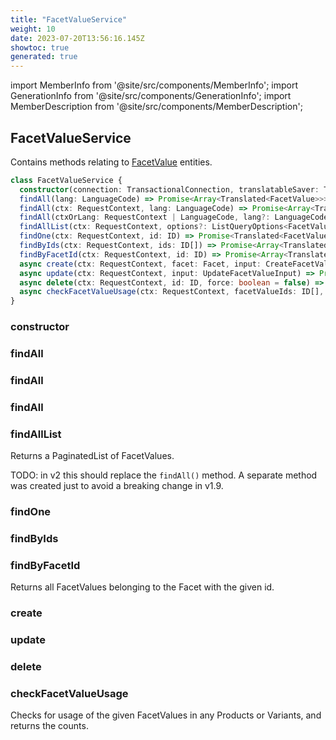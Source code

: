 ```yaml
---
title: "FacetValueService"
weight: 10
date: 2023-07-20T13:56:16.145Z
showtoc: true
generated: true
---
```

<!-- This file was generated from the Vendure source. Do not modify. Instead, re-run the "docs:build" script -->
import MemberInfo from '@site/src/components/MemberInfo';
import GenerationInfo from '@site/src/components/GenerationInfo';
import MemberDescription from '@site/src/components/MemberDescription';


## FacetValueService

<GenerationInfo sourceFile="packages/core/src/service/services/facet-value.service.ts" sourceLine="39" packageName="@vendure/core" />

Contains methods relating to <a href='/typescript-api/entities/facet-value#facetvalue'>FacetValue</a> entities.

```ts title="Signature"
class FacetValueService {
  constructor(connection: TransactionalConnection, translatableSaver: TranslatableSaver, configService: ConfigService, customFieldRelationService: CustomFieldRelationService, channelService: ChannelService, eventBus: EventBus, translator: TranslatorService, listQueryBuilder: ListQueryBuilder)
  findAll(lang: LanguageCode) => Promise<Array<Translated<FacetValue>>>;
  findAll(ctx: RequestContext, lang: LanguageCode) => Promise<Array<Translated<FacetValue>>>;
  findAll(ctxOrLang: RequestContext | LanguageCode, lang?: LanguageCode) => Promise<Array<Translated<FacetValue>>>;
  findAllList(ctx: RequestContext, options?: ListQueryOptions<FacetValue>, relations?: RelationPaths<FacetValue>) => Promise<PaginatedList<Translated<FacetValue>>>;
  findOne(ctx: RequestContext, id: ID) => Promise<Translated<FacetValue> | undefined>;
  findByIds(ctx: RequestContext, ids: ID[]) => Promise<Array<Translated<FacetValue>>>;
  findByFacetId(ctx: RequestContext, id: ID) => Promise<Array<Translated<FacetValue>>>;
  async create(ctx: RequestContext, facet: Facet, input: CreateFacetValueInput | CreateFacetValueWithFacetInput) => Promise<Translated<FacetValue>>;
  async update(ctx: RequestContext, input: UpdateFacetValueInput) => Promise<Translated<FacetValue>>;
  async delete(ctx: RequestContext, id: ID, force: boolean = false) => Promise<DeletionResponse>;
  async checkFacetValueUsage(ctx: RequestContext, facetValueIds: ID[], channelId?: ID) => Promise<{ productCount: number; variantCount: number }>;
}
```

### constructor

<MemberInfo kind="method" type="(connection: <a href='/typescript-api/data-access/transactional-connection#transactionalconnection'>TransactionalConnection</a>, translatableSaver: <a href='/typescript-api/service-helpers/translatable-saver#translatablesaver'>TranslatableSaver</a>, configService: ConfigService, customFieldRelationService: CustomFieldRelationService, channelService: <a href='/typescript-api/services/channel-service#channelservice'>ChannelService</a>, eventBus: <a href='/typescript-api/events/event-bus#eventbus'>EventBus</a>, translator: TranslatorService, listQueryBuilder: <a href='/typescript-api/data-access/list-query-builder#listquerybuilder'>ListQueryBuilder</a>) => FacetValueService"   />


### findAll

<MemberInfo kind="method" type="(lang: <a href='/typescript-api/common/language-code#languagecode'>LanguageCode</a>) => Promise&#60;Array&#60;Translated&#60;<a href='/typescript-api/entities/facet-value#facetvalue'>FacetValue</a>&#62;&#62;&#62;"   />


### findAll

<MemberInfo kind="method" type="(ctx: <a href='/typescript-api/request/request-context#requestcontext'>RequestContext</a>, lang: <a href='/typescript-api/common/language-code#languagecode'>LanguageCode</a>) => Promise&#60;Array&#60;Translated&#60;<a href='/typescript-api/entities/facet-value#facetvalue'>FacetValue</a>&#62;&#62;&#62;"   />


### findAll

<MemberInfo kind="method" type="(ctxOrLang: <a href='/typescript-api/request/request-context#requestcontext'>RequestContext</a> | <a href='/typescript-api/common/language-code#languagecode'>LanguageCode</a>, lang?: <a href='/typescript-api/common/language-code#languagecode'>LanguageCode</a>) => Promise&#60;Array&#60;Translated&#60;<a href='/typescript-api/entities/facet-value#facetvalue'>FacetValue</a>&#62;&#62;&#62;"   />


### findAllList

<MemberInfo kind="method" type="(ctx: <a href='/typescript-api/request/request-context#requestcontext'>RequestContext</a>, options?: ListQueryOptions&#60;<a href='/typescript-api/entities/facet-value#facetvalue'>FacetValue</a>&#62;, relations?: RelationPaths&#60;<a href='/typescript-api/entities/facet-value#facetvalue'>FacetValue</a>&#62;) => Promise&#60;<a href='/typescript-api/common/paginated-list#paginatedlist'>PaginatedList</a>&#60;Translated&#60;<a href='/typescript-api/entities/facet-value#facetvalue'>FacetValue</a>&#62;&#62;&#62;"   />

Returns a PaginatedList of FacetValues.

TODO: in v2 this should replace the `findAll()` method.
A separate method was created just to avoid a breaking change in v1.9.
### findOne

<MemberInfo kind="method" type="(ctx: <a href='/typescript-api/request/request-context#requestcontext'>RequestContext</a>, id: <a href='/typescript-api/common/id#id'>ID</a>) => Promise&#60;Translated&#60;<a href='/typescript-api/entities/facet-value#facetvalue'>FacetValue</a>&#62; | undefined&#62;"   />


### findByIds

<MemberInfo kind="method" type="(ctx: <a href='/typescript-api/request/request-context#requestcontext'>RequestContext</a>, ids: <a href='/typescript-api/common/id#id'>ID</a>[]) => Promise&#60;Array&#60;Translated&#60;<a href='/typescript-api/entities/facet-value#facetvalue'>FacetValue</a>&#62;&#62;&#62;"   />


### findByFacetId

<MemberInfo kind="method" type="(ctx: <a href='/typescript-api/request/request-context#requestcontext'>RequestContext</a>, id: <a href='/typescript-api/common/id#id'>ID</a>) => Promise&#60;Array&#60;Translated&#60;<a href='/typescript-api/entities/facet-value#facetvalue'>FacetValue</a>&#62;&#62;&#62;"   />

Returns all FacetValues belonging to the Facet with the given id.
### create

<MemberInfo kind="method" type="(ctx: <a href='/typescript-api/request/request-context#requestcontext'>RequestContext</a>, facet: <a href='/typescript-api/entities/facet#facet'>Facet</a>, input: CreateFacetValueInput | CreateFacetValueWithFacetInput) => Promise&#60;Translated&#60;<a href='/typescript-api/entities/facet-value#facetvalue'>FacetValue</a>&#62;&#62;"   />


### update

<MemberInfo kind="method" type="(ctx: <a href='/typescript-api/request/request-context#requestcontext'>RequestContext</a>, input: UpdateFacetValueInput) => Promise&#60;Translated&#60;<a href='/typescript-api/entities/facet-value#facetvalue'>FacetValue</a>&#62;&#62;"   />


### delete

<MemberInfo kind="method" type="(ctx: <a href='/typescript-api/request/request-context#requestcontext'>RequestContext</a>, id: <a href='/typescript-api/common/id#id'>ID</a>, force: boolean = false) => Promise&#60;DeletionResponse&#62;"   />


### checkFacetValueUsage

<MemberInfo kind="method" type="(ctx: <a href='/typescript-api/request/request-context#requestcontext'>RequestContext</a>, facetValueIds: <a href='/typescript-api/common/id#id'>ID</a>[], channelId?: <a href='/typescript-api/common/id#id'>ID</a>) => Promise&#60;{ productCount: number; variantCount: number }&#62;"   />

Checks for usage of the given FacetValues in any Products or Variants, and returns the counts.

